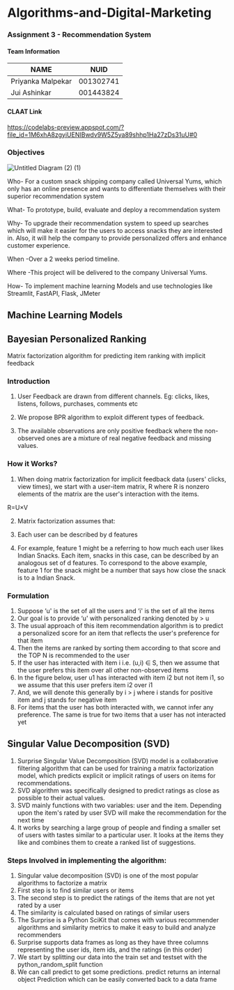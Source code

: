 # Algorithms-and-Digital-Marketing


### Assignment 3 - Recommendation System

#### Team Information

| NAME              |     NUID        |
|------------------ |-----------------|
| Priyanka Malpekar |   001302741     |
|   Jui Ashinkar    |   001443824     |

#### CLAAT Link
https://codelabs-preview.appspot.com/?file_id=1M6xhA8zgyiUENIBwdv9W5Z5ya89shhp1Ha27zDs31uU#0

### Objectives

![Untitled Diagram (2) (1)](https://user-images.githubusercontent.com/59594174/89115596-1c95a080-d458-11ea-9af4-5f11cff66b15.jpg)

Who- For a custom snack shipping company called Universal Yums, which only has an online presence and wants to differentiate themselves with their superior recommendation system

What- To prototype, build, evaluate and deploy a recommendation system

Why- To upgrade their recommendation system to speed up searches which will make it easier for the users to access snacks they are interested in. Also, it will help the company to provide personalized offers and enhance customer experience.

When -Over a 2 weeks period timeline.

Where -This project will be delivered to the company Universal Yums.

How- To implement machine learning Models and use technologies like Streamlit, FastAPI, Flask, JMeter

## Machine Learning Models

## Bayesian Personalized Ranking
Matrix factorization algorithm for predicting item ranking with implicit feedback

### Introduction
1. User Feedback are drawn from different channels.
Eg: clicks, likes, listens, follows, purchases, comments etc

2. We propose BPR algorithm to exploit different types of feedback.
3. The available observations are only positive feedback where the non-observed ones are a mixture of real negative feedback and missing values.

### How it Works?
1. When doing matrix factorization for implicit feedback data (users' clicks, view times), we start with a user-item matrix, R where R is nonzero elements of the matrix are the user's interaction with the items.

R=U×V

2. Matrix factorization assumes that:

3. Each user can be described by d features
4. For example, feature 1 might be a referring to how much each user likes Indian Snacks. Each item, snacks in this case, can be described by an analogous set of d features. To correspond to the above example, feature 1 for the snack might be a number that says how close the snack is to a Indian Snack.

### Formulation

1. Suppose ‘u' is the set of all the users and ‘i' is the set of all the items
2. Our goal is to provide ‘u' with personalized ranking denoted by > u
3. The usual approach of this item recommendation algorithm is to predict a personalized score for an item that reflects the user's preference for that item
4. Then the items are ranked by sorting them according to that score and the TOP N is recommended to the user
5. If the user has interacted with item i i.e. (u,i) ∈ S, then we assume that the user prefers this item over all other non-observed items
6. In the figure below, user u1 has interacted with item i2 but not item i1, so we assume that this user prefers item i2 over i1
7. And, we will denote this generally by i > j where i stands for positive item and j stands for negative item
8. For items that the user has both interacted with, we cannot infer any preference. The same is true for two items that a user has not interacted yet

## Singular Value Decomposition (SVD)

1. Surprise Singular Value Decomposition (SVD) model is a collaborative filtering algorithm that can be used for training a matrix factorization model, which predicts explicit or implicit ratings of users on items for recommendations.
2. SVD algorithm was specifically designed to predict ratings as close as possible to their actual values.
3. SVD mainly functions with two variables: user and the item. Depending upon the item's rated by user SVD will make the recommendation for the next time
4. It works by searching a large group of people and finding a smaller set of users with tastes similar to a particular user. It looks at the items they like and combines them to create a ranked list of suggestions.

### Steps Involved in implementing the algorithm:

1. Singular value decomposition (SVD) is one of the most popular algorithms to factorize a matrix
2. First step is to find similar users or items
3. The second step is to predict the ratings of the items that are not yet rated by a user
4. The similarity is calculated based on ratings of similar users
5. The Surprise is a Python SciKit that comes with various recommender algorithms and similarity metrics to make it easy to build and analyze recommenders
6. Surprise supports data frames as long as they have three columns representing the user ids, item ids, and the ratings (in this order)
7. We start by splitting our data into the train set and testset with the python_random_split function
8. We can call predict to get some predictions. predict returns an internal object Prediction which can be easily converted back to a data frame


